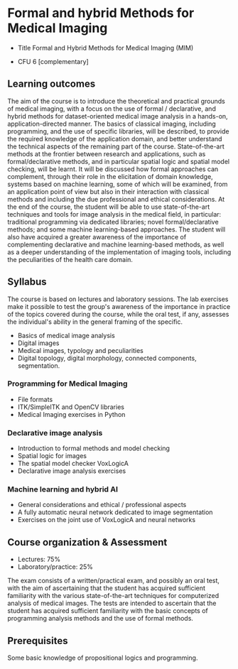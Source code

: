 # Formal and hybrid Methods for Medical Imaging

- Title
Formal and Hybrid Methods for Medical Imaging (MIM)


- CFU
6 [complementary]




## Learning outcomes 
The aim of the course is to introduce the theoretical and practical grounds of medical imaging, with a focus on the use of formal / declarative, and hybrid methods for dataset-oriented medical image analysis in a hands-on, application-directed manner. The basics of classical imaging, including programming, and the use of specific libraries, will be described, to provide the required knowledge of the application domain, and better understand the technical aspects of the remaining part of the course. State-of-the-art methods at the frontier between research and applications, such as formal/declarative methods, and in particular spatial logic and spatial model checking, will be learnt. It will be discussed how formal approaches can complement, through their role in the elicitation of domain knowledge, systems based on machine learning, some of which will be examined, from an application point of view but also in their interaction with classical methods and including the due professional and ethical considerations.
At the end of the course, the student will be able to use state-of-the-art techniques and tools for image analysis in the medical field, in particular: traditional programming via dedicated libraries; novel formal/declarative methods; and some machine learning-based approaches. The student will also have acquired a greater awareness of the importance of complementing declarative and machine learning-based methods, as well as a deeper understanding of the implementation of imaging tools, including the peculiarities of the health care domain.


## Syllabus 
The course is based on lectures and laboratory sessions. The lab exercises make it possible to test the group's awareness of the importance in practice of the topics covered during the course, while the oral test, if any, assesses the individual's ability in the general framing of the specific.

- Basics of medical image analysis
- Digital images
- Medical images, typology and peculiarities
- Digital topology, digital morphology, connected components, segmentation.


### Programming for Medical Imaging 
- File formats
- ITK/SimpleITK and OpenCV libraries
- Medical Imaging exercises in Python


### Declarative image analysis
- Introduction to formal methods and model checking
- Spatial logic for images
- The spatial model checker VoxLogicA
- Declarative image analysis exercises


### Machine learning and hybrid AI

- General considerations and ethical / professional aspects
- A fully automatic neural network dedicated to image segmentation
- Exercises on the joint use of VoxLogicA and neural networks




## Course organization & Assessment


-	Lectures: 75%
-	Laboratory/practice: 25%


The exam consists of a written/practical exam, and possibly an oral test, with the aim of ascertaining that the student has acquired sufficient familiarity with the various state-of-the-art techniques for computerized analysis of medical images. The tests are intended to ascertain that the student has acquired sufficient familiarity with the basic concepts of programming analysis methods and the use of formal methods.


## Prerequisites 


Some basic knowledge of propositional logics and programming. 


